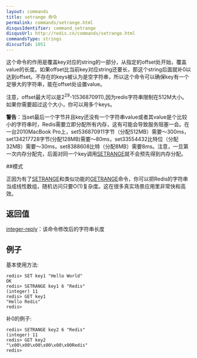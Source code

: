```yaml
---
layout: commands
title: setrange 命令
permalink: commands/setrange.html
disqusIdentifier: command_setrange
disqusUrl: http://redis.cn/commands/setrange.html
commandsType: strings
discuzTid: 1051
---
```


这个命令的作用是覆盖key对应的string的一部分，从指定的offset处开始，覆盖value的长度。如果offset比当前key对应string还要长，那这个string后面就补0以达到offset。不存在的keys被认为是空字符串，所以这个命令可以确保key有一个足够大的字符串，能在offset处设置value。

注意，offset最大可以是2<sup>29</sup>-1(536870911),因为redis字符串限制在512M大小。如果你需要超过这个大小，你可以用多个keys。

**警告**：当set最后一个字节并且key还没有一个字符串value或者其value是个比较小的字符串时，Redis需要立即分配所有内存，这有可能会导致服务阻塞一会。在一台2010MacBook Pro上，set536870911字节（分配512MB）需要～300ms，set134217728字节(分配128MB)需要～80ms，set33554432比特位（分配32MB）需要～30ms，set8388608比特（分配8MB）需要8ms。注意，一旦第一次内存分配完，后面对同一个key调用[SETRANGE](/commands/setrange.html)就不会预先得到内存分配。

##模式

正因为有了[SETRANGE](/commands/setrange.html)和类似功能的[GETRANGE](/commands/getrange.html)命令，你可以把Redis的字符串当成线性数组，随机访问只要O(1)复杂度。这在很多真实场景应用里非常快和高效。

## 返回值

[integer-reply](/topics/protocol.html#integer-reply)：该命令修改后的字符串长度

## 例子

基本使用方法:

	redis> SET key1 "Hello World"
	OK
	redis> SETRANGE key1 6 "Redis"
	(integer) 11
	redis> GET key1
	"Hello Redis"
	redis> 

补0的例子:

	redis> SETRANGE key2 6 "Redis"
	(integer) 11
	redis> GET key2
	"\x00\x00\x00\x00\x00\x00Redis"
	redis> 